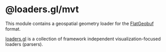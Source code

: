 # @loaders.gl/mvt

This module contains a geospatial geometry loader for the [FlatGeobuf](https://bjornharrtell.github.io/flatgeobuf/) format.

[loaders.gl](https://loaders.gl/docs) is a collection of framework independent visualization-focused loaders (parsers).
